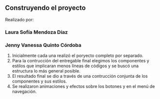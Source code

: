 ## Construyendo el proyecto

Realizado por:
### Laura Sofía Mendoza Díaz
### Jenny Vanessa Quinto Córdoba

1. Inicialmente cada una realizó el poryecto completo por separado.
2. Para la contrucción del entregable final elegimos los componentes y estilos que implicaran menos líneas de códigos y se buscó una estructura lo más general posible.
3. El resultado final se dio a través de una contrucción conjunta de los componentes y sus estilos.
4. Se realizaron animaciones y efectos sobre los botones y en el menú de navegación.
